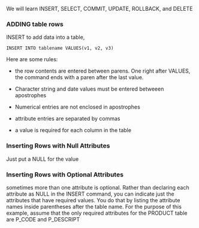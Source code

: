 We will learn INSERT, SELECT, COMMIT, UPDATE, ROLLBACK, and DELETE

### ADDING table rows
INSERT to add data into a table, 
```
INSERT INTO tablename VALUES(v1, v2, v3)
```

Here are some rules: 
- the row contents are entered between parens. One right after VALUES, the command ends with a paren after the last value.

- Character string and date values must be entered betweeen apostrophes

- Numerical entries are not enclosed in apostrophes

- attribute entries are separated by commas

- a value is required for each column in the table

### Inserting Rows with Null Attributes
Just put a NULL for the value

### Inserting Rows with Optional Attributes 
sometimes more than one attribute is optional. Rather than declaring each attribute as NULL in the INSERT command, you can indicate just the attributes that have required values. You do that by listing the attribute names inside parentheses after the table name. For the purpose of this example, assume that the only required attributes for the PRODUCT table are P_CODE and P_DESCRIPT



